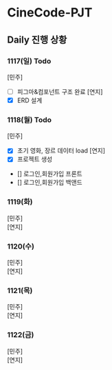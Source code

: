 # CineCode-PJT

## Daily 진행 상황
### 1117(일) Todo
[민주] <br>
- [ ] 피그마&컴포넌트 구조 완료
[연지] <br>
- [x] ERD 설계

### 1118(월) Todo
[민주] <br>
- [X] 초기 영화, 장르 데이터 load
[연지] <br> 
- [X] 프로젝트 생성
- [] 로그인,회원가입 프론트
- [] 로그인,회원가입 백앤드

### 1119(화)
[민주] <br>
[연지] <br>

### 1120(수)
[민주] <br>
[연지] <br>

### 1121(목)
[민주] <br>
[연지] <br>

### 1122(금)
[민주] <br>
[연지] <br>